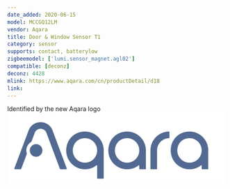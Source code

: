 ```yaml
---
date_added: 2020-06-15
model: MCCGQ12LM
vendor: Aqara
title: Door & Window Sensor T1
category: sensor
supports: contact, batterylow
zigbeemodel: ['lumi.sensor_magnet.agl02']
compatible: [deconz]
deconz: 4428
mlink: https://www.aqara.com/cn/productDetail/d18
link: 
---
```


Identified by the new Aqara logo ![](/assets/images/new_aqara_logo.jpg)
